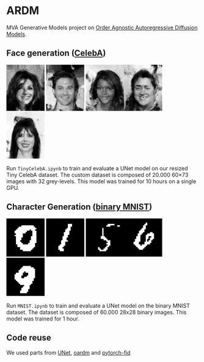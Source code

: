 # ARDM
MVA Generative Models project on [Order Agnostic Autoregressive Diffusion Models](https://github.com/google-research/google-research/tree/master/autoregressive_diffusion).

## Face generation ([CelebA](https://mmlab.ie.cuhk.edu.hk/projects/CelebA.html))

<img src="examples/a.jpeg" alt="img" width="100"/> <img src="examples/b.jpeg" alt="img" width="100"/> <img src="examples/c.jpeg" alt="img" width="100"/><img src="examples/d.jpeg" alt="img" width="100"/> <img src="examples/e.jpeg" alt="img" width="100"/> 

Run `TinyCelebA.ipynb` to train and evaluate a UNet model on our resized Tiny CelebA dataset. The custom dataset is composed of 20.000 60×73 images with 32 grey-levels. This model was trained for 10 hours on a single GPU.

## Character Generation ([binary MNIST](https://github.com/aiddun/binary-mnist))

<img src="examples/1_gen.png" alt="img" width="100"/> <img src="examples/2_gen.png" alt="img" width="100"/> <img src="examples/3_gen.png" alt="img" width="100"/><img src="examples/4_gen.png" alt="img" width="100"/> <img src="examples/5_gen.png" alt="img" width="100"/> 

Run `MNIST.ipynb` to train and evaluate a UNet model on the binary MNIST dataset. The dataset is composed of 60.000 28x28 binary images. This model was trained for 1 hour. 


## Code reuse 

We used parts from [UNet](https://github.com/zhixuhao/unet), [oardm](https://github.com/DuaneNielsen/oardm) and [pytorch-fid](https://github.com/mseitzer/pytorch-fid)
